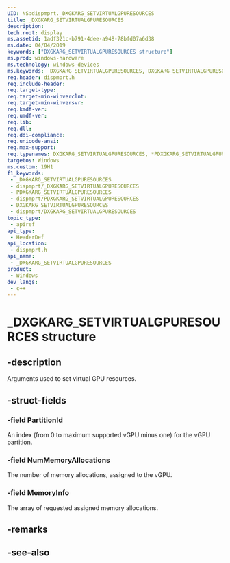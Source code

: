```yaml
---
UID: NS:dispmprt._DXGKARG_SETVIRTUALGPURESOURCES
title: _DXGKARG_SETVIRTUALGPURESOURCES
description: 
tech.root: display
ms.assetid: 1adf321c-b791-4dee-a948-78bfd07a6d38
ms.date: 04/04/2019
keywords: ["DXGKARG_SETVIRTUALGPURESOURCES structure"]
ms.prod: windows-hardware
ms.technology: windows-devices
ms.keywords: _DXGKARG_SETVIRTUALGPURESOURCES, DXGKARG_SETVIRTUALGPURESOURCES, *PDXGKARG_SETVIRTUALGPURESOURCES,
req.header: dispmprt.h
req.include-header: 
req.target-type: 
req.target-min-winverclnt: 
req.target-min-winversvr: 
req.kmdf-ver: 
req.umdf-ver: 
req.lib: 
req.dll: 
req.ddi-compliance: 
req.unicode-ansi: 
req.max-support: 
req.typenames: DXGKARG_SETVIRTUALGPURESOURCES, *PDXGKARG_SETVIRTUALGPURESOURCES
targetos: Windows
ms.custom: 19H1
f1_keywords:
 - _DXGKARG_SETVIRTUALGPURESOURCES
 - dispmprt/_DXGKARG_SETVIRTUALGPURESOURCES
 - PDXGKARG_SETVIRTUALGPURESOURCES
 - dispmprt/PDXGKARG_SETVIRTUALGPURESOURCES
 - DXGKARG_SETVIRTUALGPURESOURCES
 - dispmprt/DXGKARG_SETVIRTUALGPURESOURCES
topic_type:
 - apiref
api_type:
 - HeaderDef
api_location:
 - dispmprt.h
api_name:
 - _DXGKARG_SETVIRTUALGPURESOURCES
product:
 - Windows
dev_langs:
 - c++
---
```


# _DXGKARG_SETVIRTUALGPURESOURCES structure


## -description

Arguments used to set virtual GPU resources.

## -struct-fields

### -field PartitionId

An index (from 0 to maximum supported vGPU minus one) for the vGPU partition.

### -field NumMemoryAllocations

The number of memory allocations, assigned to the vGPU.

### -field MemoryInfo

 
The array of requested assigned memory allocations.

## -remarks

## -see-also

